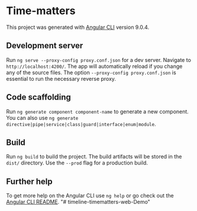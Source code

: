 # Time-matters

This project was generated with [Angular CLI](https://github.com/angular/angular-cli) version 9.0.4.

## Development server

Run `ng serve --proxy-config proxy.conf.json` for a dev server. Navigate to `http://localhost:4200/`. The app will automatically reload if you change any of the source files.
The option `--proxy-config proxy.conf.json` is essential to run the necessary reverse proxy. 

## Code scaffolding

Run `ng generate component component-name` to generate a new component. You can also use `ng generate directive|pipe|service|class|guard|interface|enum|module`.

## Build

Run `ng build` to build the project. The build artifacts will be stored in the `dist/` directory. Use the `--prod` flag for a production build.


## Further help

To get more help on the Angular CLI use `ng help` or go check out the [Angular CLI README](https://github.com/angular/angular-cli/blob/master/README.md).
"# timeline-timematters-web-Demo" 
